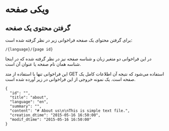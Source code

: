 # ویکی صفحه

## گرفتن محتوی یک صفحه

برای گرفتن محتوای یک صفحه فراخوانی زیر در نظر گرفته شده است:

	/{language}/{page id}

در این فراخوانی دو متغیر زبان و شناسه صفحه نیز در نظر گرفته شده که در اینجا شناسه همان نام صفحه یا عنوان آن است.

این فراخوانی تنها با استفاده از متد GET استفاده می‌شود که نتیجه آن اطلاعات کامل یک صفحه است. یک نمونه خروجی از این فراخوانی در زیر آورده شده است.

	{
	  "id": "",
	  "title": "about",
	  "language": "en",
	  "summary": "",
	  "content": "# About us\n\nThis is simple text file.",
	  "creation_dtime": "2015-05-16 16:50:00",
	  "modif_dtime": "2015-05-16 16:50:00"
	}

